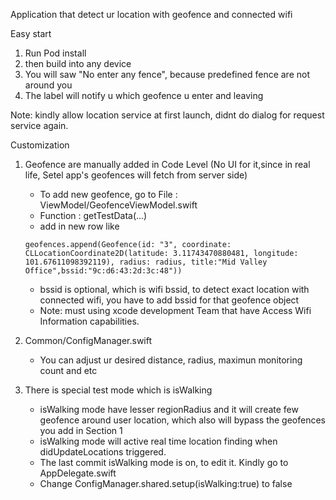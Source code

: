 Application that detect ur location with geofence and connected wifi

Easy start
1. Run Pod install
2. then build into any device
3. You will saw "No  enter any fence", because predefined fence are not around you
4. The label will notify u which geofence u enter and leaving

Note: kindly allow location service at first launch, didnt do dialog for request service again.


Customization
1. Geofence are manually added in Code Level (No UI for it,since in real life, Setel app's geofences will fetch from server side)
	- To add new geofence, go to File : ViewModel/GeofenceViewModel.swift
	- Function : getTestData(...)
	- add in new row like
	```
	geofences.append(Geofence(id: "3", coordinate: CLLocationCoordinate2D(latitude: 3.11743470880481, longitude: 101.67611098392119), radius: radius, title:"Mid Valley Office",bssid:"9c:d6:43:2d:3c:48"))
	```
	- bssid is optional, which is wifi bssid, to detect exact location with connected wifi, you have to add bssid for that geofence object
	- Note: must using xcode development Team that have Access Wifi Information capabilities.
	
2. Common/ConfigManager.swift
	- You can adjust ur desired distance, radius, maximun monitoring count and etc
	
3. There is special test mode which is isWalking
   - isWalking mode have lesser regionRadius and it will create few geofence around user location, which also will bypass the geofences you add in Section 1
   - isWalking mode will active real time location finding when didUpdateLocations triggered.
   - The last commit isWalking mode is on, to edit it. Kindly go to AppDelegate.swift
   - Change ConfigManager.shared.setup(isWalking:true) to false
   